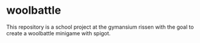 # woolbattle
This repository is a school project at the gymansium rissen with the goal to create a woolbattle minigame with spigot.
